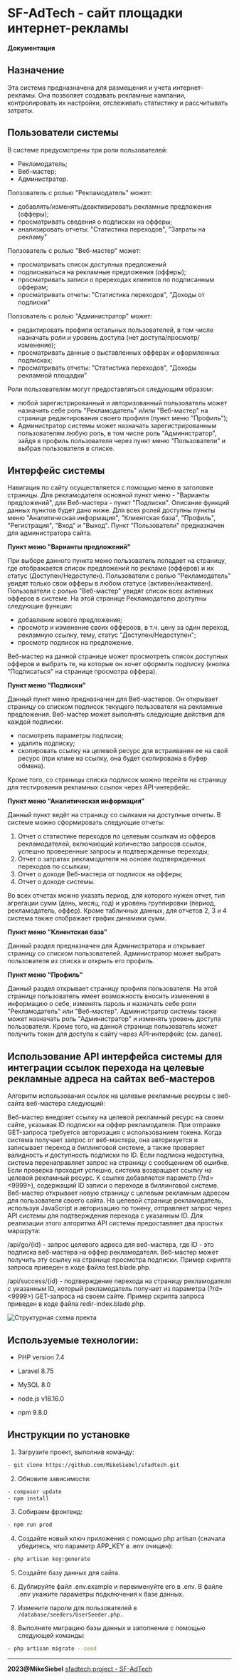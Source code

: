 # SF-AdTech - сайт площадки интернет-рекламы
**Документация**

## Назначение

Эта система предназначена для размещения и учета интернет-рекламы. Она позволяет создавать рекламные кампании, контролировать их настройки, отслеживать статистику и рассчитывать затраты.

## Пользователи системы 

В системе предусмотрены три роли пользователей:

- Рекламодатель;
- Веб-мастер;
- Администратор.

Ползователь с ролью "Рекламодатель" может:

- добавлять/изменять/деактивировать рекламные предложения (офферы);
- просматривать сведения о подписках на офферы;
- анализировать отчеты: "Статистика переходов", "Затраты на рекламу"

Ползователь с ролью "Веб-мастер" может:

- просматривать список доступных предложений
- подписываться на рекламные предложения (офферы);
- просматривать записи о пререходах клиентов по подписанным офферам;
- просматривать отчеты: "Статистика переходов", "Доходы от подписки"

Ползователь с ролью "Администратор" может:

- редактировать профили остальных пользователей, в том числе назначать роли и уровень доступа (нет доступа/просмотр/изменение);
- просматривать данные о выставленных офферах и оформленных подписках;
- просматривать отчеты: "Статистика переходов", "Доходы рекламной площадки"

Роли пользователям могут предоставляться следующим образом:

- любой зарегистрированный и авторизованный пользователь может назначить себе роль "Рекламодатель" и/или "Веб-мастер" на странице редактирования своего профиля (пункт меню "Профиль");
- Администратор системы может назначать зарегистрированным пользователям любую роль, в том числе роль "Администратор", зайдя в профиль пользователя через пункт меню "Пользователи" и выбрав пользователя в списке.

## Интерфейс системы

Навигация по сайту осуществляется с помощью меню в заголовке страницы. 
Для рекламодателя основной пункт меню - "Варианты предложений", для Веб-мастера - пункт "Подписки". Описание функций данных пунктов будет дано ниже. Для всех ролей доступны пункты меню "Аналитическая информация", "Клиентская база", "Профиль", "Регистрация", "Вход" и "Выход". Пункт "Пользователи" предназначен для администратора сайта. 

**Пункт меню "Варианты предложений"**

При выборе данного пункта меню пользователь попадает на страницу, где отображается список предложений по рекламе (офферов) и их статус (Доступен/Недоступен). Пользователи с ролью "Рекламодатель" увидят только свои офферы в любом статусе (активен/неактивен). Пользователи с ролью "Веб-мастер" увидят список всех активных офферов в системе.
На этой странице Рекламодателю доступны следующие функции:

- добавление нового предложения;
- просмотр и изменение своих оффероов, в т.ч. цену за один переход, рекламную ссылку, тему, статус "Доступен/Недоступен";
- просмотр подписок на предложение.

Веб-мастер на данной странице может просмотреть список доступных офферов и выбрать те, на которые он хочет оформить подписку (кнопка "Подписаться" на странице просмотра оффера).

**Пункт меню "Подписки"**

Данный пункт меню предназначен для Веб-мастеров. Он открывает страницу со списком подписок текущего пользователя на рекламные предложения. Веб-мастер может выполнять следующие действия для каждой подписки:

- посмотреть параметры подписки;
- удалить подписку;
- скопировать ссылку на целевой ресурс для встраивания ее на свой ресурс (при клике на ссылку, она будет скопирована в буфер обмена).

Кроме того, со страницы списка подписок можно перейти на страницу для тестирования рекламных ссылок через API-интерфейс.

**Пункт меню "Аналитическая информация"**

Данный пункт ведёт на страницу со сылками на доступные отчеты. В системе можно сформировать следующие отчеты:

1. Отчет о статистике переходов по целевым ссылкам из офферов рекламодателей, включающий количество запросов ссылок, успешно проверенные запросы и подтвержденные переходы;
2. Отчет о затратах рекламодателя на основе подтвержденных переходов по ссылкам;
3. Отчет о доходе Веб-мастера от подписок на офферы;
4. Отчет о доходе системы.

Во всех отчетах можно указать период, для которого нужен отчет, тип агрегации сумм (день, месяц, год) и уровень группировки (период, рекламодатель, оффер). Кроме табличных данных, для отчетов 2, 3 и 4 система также отображает график динамики сумм.

**Пункт меню "Клиентская база"**

Данный раздел предназначен для Администратора и открывает страницу со списком пользователей. Администратор может выбрать пользователя из списка и открыть его профиль.

**Пункт меню "Профиль"**

Данный раздел открывает страницу профиля пользователя. На этой странице пользователь имеет возможность вносить изменения в информацию о себе, изменять пароль и назначать себе роли "Рекламодатель" или "Веб-мастер". Администратор системы также может назначать роль "Администратор" и изменять уровень доступа пользователя. Кроме того, на данной странице пользователь может получить токен для доступа к сайту через API-интерфейс (см. далее).

## Использование API интерфейса системы для интеграции ссылок перехода на целевые рекламные адреса на сайтах веб-мастеров

Алгоритм использования ссылок на целевые рекламные ресурсы с веб-сайта веб-мастера следующий:

Веб-мастер внедряет ссылку на целевой рекламный ресурс на своем сайте, указывая ID подписки на оффер рекламодателя. При отправке GET-запроса требуется авторизация с использованием токена.
Когда система получает запрос от веб-мастера, она авторизуется и записывает переход в биллинговой системе, а также проверяет валидность и доступность подписки по ID.
Если подписка недоступна, система перенаправляет запрос на страницу с сообщением об ошибке.
Если проверка проходит успешно, система возвращает ссылку на целевой рекламный ресурс. К ссылке добавляется параметр (?rd=<9999>), содержащий ID записи о переходе в биллинговой системе.
Веб-мастер открывает новую страницу с целевым рекламным адресом для пользователя своего сайта.
На целевой странице рекламодатель, используя JavaScript и авторизацию по токену, отправляет запрос через API системы для подтверждения перехода с указанным ID.
Для реализации этого алгоритма API системы предоставляет два простых маршрута:

/api/go/{id} - запрос целевого адреса для веб-мастера, где ID - это подписка веб-мастера на оффер рекламодателя. Веб-мастер может получить эту ссылку на странице просмотра подписки. Пример скрипта запроса приведен в коде файла test.blade.php.

/api/success/{id} - подтверждение перехода на страницу рекламодателя с указанным ID, который рекламодатель получает из параметра (?rd=<9999>) GET-запроса на своем сайте. Пример скрипта запроса приведен в коде файла redir-index.blade.php.

<img src="Structure.png" alt="Структурная схема пректа">

## Используемые технологии:
* PHP version 7.4

* Laravel 8.75

* MySQL 8.0

* node.js v18.16.0

* npm 9.8.0

## Инструкции по установке

1. Загрузите проект, выполнив команду:
``` bash
- git clone https://github.com/MikeSiebel/sfadtech.git
```
2. Обновите зависимости:
``` bash
- composer update
- npm install
```
3. Собираем фронтенд:
``` bash
- npm run prod
```
4. Создайте новый ключ приложения с помощью php artisan (сначала убедитесь, что параметр APP_KEY в .env очищен):
``` bash
- php artisan key:generate
```
5. Создайте базу данных для сайта.

6. Дублируйте файл .env.example и переименуйте его в .env. В файле .env укажите параметры подключения к базе данных.

7. Измените пароли для пользователей в ``/database/seeders/UserSeeder.php.``

8. Выполните миграцию базы данных и заполнение с помощью следующей команды:
``` bash
- php artisan migrate --seed
```

***
**2023@MikeSiebel** [sfadtech project - SF-AdTech](https://github.com/MikeSiebel/sfadtech.git)